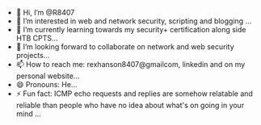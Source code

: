 - 👋 Hi, I’m @R8407
- 👀 I’m interested in web and network security, scripting and blogging ...
- 🌱 I’m currently learning towards my security+ certification along side HTB CPTS...
- 💞️ I’m looking forward to collaborate on network and web security projects...
- 📫 How to reach me: rexhanson8407@gmailcom, linkedin and on my personal website...
- 😄 Pronouns: He...
- ⚡ Fun fact: ICMP echo requests and replies are somehow relatable and reliable than people who have no idea about what's on going in your mind  ...

<!---
R8407/R8407 is a ✨ special ✨ repository because its `README.md` (this file) appears on your GitHub profile.
You can click the Preview link to take a look at your changes.
--->
